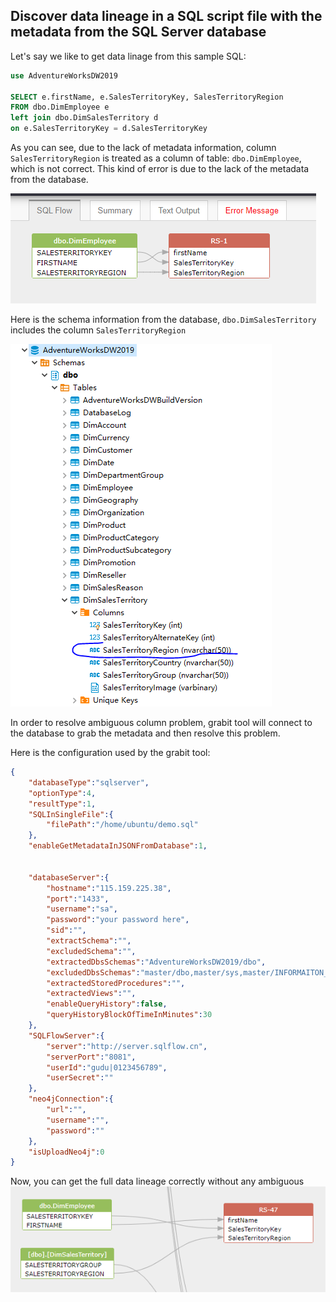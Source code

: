 ## Discover data lineage in a SQL script file with the metadata from the SQL Server database

Let's say we like to get data linage from this sample SQL:

```SQL
use AdventureWorksDW2019

SELECT e.firstName, e.SalesTerritoryKey, SalesTerritoryRegion
FROM dbo.DimEmployee e
left join dbo.DimSalesTerritory d
on e.SalesTerritoryKey = d.SalesTerritoryKey
```

As you can see, due to the lack of metadata information, 
column `SalesTerritoryRegion` is treated as a column of table: `dbo.DimEmployee`, which is not correct.
This kind of error is due to the lack of the metadata from the database.

![data lineage without metadata](./sql-server-data-lineage-without-metadata.png "data lineage without metadata")


Here is the schema information from the database, `dbo.DimSalesTerritory` includes the column `SalesTerritoryRegion`

![sql-server-schema-column](sql-server-schema-info.png)

In order to resolve ambiguous column problem, grabit tool will connect to the database to grab the metadata and 
then resolve this problem.

Here is the configuration used by the grabit tool:
```json
{
	"databaseType":"sqlserver",
	"optionType":4,
	"resultType":1,
	"SQLInSingleFile":{
	    "filePath":"/home/ubuntu/demo.sql"
	},
	"enableGetMetadataInJSONFromDatabase":1,


	"databaseServer":{
		"hostname":"115.159.225.38",
		"port":"1433",
		"username":"sa",
		"password":"your password here",
		"sid":"",
		"extractSchema":"",
		"excludedSchema":"",
		"extractedDbsSchemas":"AdventureWorksDW2019/dbo",
        "excludedDbsSchemas":"master/dbo,master/sys,master/INFORMAITON_SCHEMA,msdb/dbo,tempdb/dbo,tempdb/sys,model/dbo",
        "extractedStoredProcedures":"",
        "extractedViews":"",
		"enableQueryHistory":false,
		"queryHistoryBlockOfTimeInMinutes":30
	},
	"SQLFlowServer":{
		"server":"http://server.sqlflow.cn",
		"serverPort":"8081",
		"userId":"gudu|0123456789",
		"userSecret":""
	},
	"neo4jConnection":{
	    "url":"",
        "username":"",
        "password":""
	},
	"isUploadNeo4j":0
}
```

Now, you can get the full data lineage correctly without any ambiguous
![data lineage with metadata](sql-server-data-lineage-with-metadata.png "data lineage with metadata")

